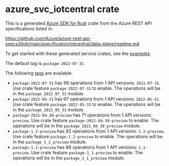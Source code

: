 # azure_svc_iotcentral crate

This is a generated [Azure SDK for Rust](https://github.com/Azure/azure-sdk-for-rust) crate from the Azure REST API specifications listed in:

https://github.com/Azure/azure-rest-api-specs/blob/main/specification/iotcentral/data-plane/readme.md

To get started with these generated service crates, see the [examples](https://github.com/Azure/azure-sdk-for-rust/blob/main/services/README.md#examples).

The default tag is `package-2022-07-31`.

The following [tags](https://github.com/Azure/azure-sdk-for-rust/blob/main/services/tags.md) are available:

- `package-2022-07-31` has 96 operations from 1 API versions: `2022-07-31`. Use crate feature `package-2022-07-31` to enable. The operations will be in the `package_2022_07_31` module.
- `package-2022-05-31` has 67 operations from 1 API versions: `2022-05-31`. Use crate feature `package-2022-05-31` to enable. The operations will be in the `package_2022_05_31` module.
- `package-2021-04-30-preview` has 71 operations from 1 API versions: `preview`. Use crate feature `package-2021-04-30-preview` to enable. The operations will be in the `package_2021_04_30_preview` module.
- `package-1.2-preview` has 92 operations from 1 API versions: `1.2-preview`. Use crate feature `package-1_2-preview` to enable. The operations will be in the `package_1_2_preview` module.
- `package-1.1-preview` has 88 operations from 1 API versions: `1.1-preview`. Use crate feature `package-1_1-preview` to enable. The operations will be in the `package_1_1_preview` module.